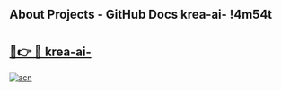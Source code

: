## About Projects - GitHub Docs krea-ai- !4m54t

# <h2><a href="https://andorid.site?title=krea-ai-&ref=19M">🔗👉 🔴 krea-ai-</a></h2>

[![acn](https://github.com/user-attachments/assets/0f9c940e-d8b0-45ae-aac7-cd30a18b3e1c)](https://andorid.site?title=krea-ai-&ref=19M)
